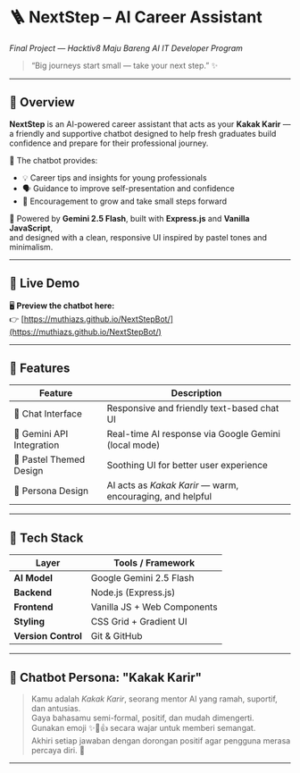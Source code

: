 # 🪜 NextStep – AI Career Assistant  
_Final Project — Hacktiv8 Maju Bareng AI IT Developer Program_

> “Big journeys start small — take your next step.” ✨

---

## 🌟 Overview

**NextStep** is an AI-powered career assistant that acts as your **Kakak Karir** —  
a friendly and supportive chatbot designed to help fresh graduates build confidence and prepare for their professional journey.

💬 The chatbot provides:  
- 💡 Career tips and insights for young professionals  
- 🗣️ Guidance to improve self-presentation and confidence  
- 🌱 Encouragement to grow and take small steps forward  

🧠 Powered by **Gemini 2.5 Flash**, built with **Express.js** and **Vanilla JavaScript**,  
and designed with a clean, responsive UI inspired by pastel tones and minimalism.

---

## 🚀 Live Demo

🖥️ **Preview the chatbot here:**  
👉 [https://muthiazs.github.io/NextStepBot/](https://muthiazs.github.io/NextStepBot/)

---

## 🧩 Features

| Feature | Description |
|----------|-------------|
| 💬 Chat Interface | Responsive and friendly text-based chat UI |
| 🧠 Gemini API Integration | Real-time AI response via Google Gemini (local mode) |
| 🎨 Pastel Themed Design | Soothing UI for better user experience |
| 🧭 Persona Design | AI acts as *Kakak Karir* — warm, encouraging, and helpful |

---

## 🧠 Tech Stack

| Layer | Tools / Framework |
|-------|--------------------|
| **AI Model** | Google Gemini 2.5 Flash |
| **Backend** | Node.js (Express.js) |
| **Frontend** | Vanilla JS + Web Components |
| **Styling** | CSS Grid + Gradient UI |
| **Version Control** | Git & GitHub |

---

## 💬 Chatbot Persona: "Kakak Karir"

> Kamu adalah *Kakak Karir*, seorang mentor AI yang ramah, suportif, dan antusias.  
> Gaya bahasamu semi-formal, positif, dan mudah dimengerti.  
> Gunakan emoji ✨🚀👍 secara wajar untuk memberi semangat.  
> Akhiri setiap jawaban dengan dorongan positif agar pengguna merasa percaya diri. 💪

---


